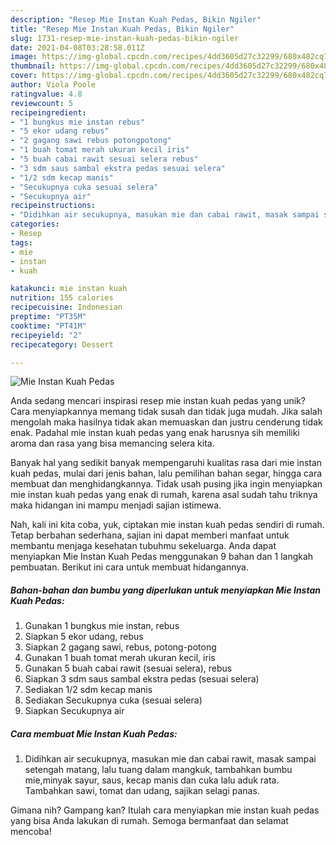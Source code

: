 ```yaml
---
description: "Resep Mie Instan Kuah Pedas, Bikin Ngiler"
title: "Resep Mie Instan Kuah Pedas, Bikin Ngiler"
slug: 1731-resep-mie-instan-kuah-pedas-bikin-ngiler
date: 2021-04-08T03:28:58.011Z
image: https://img-global.cpcdn.com/recipes/4dd3605d27c32299/680x482cq70/mie-instan-kuah-pedas-foto-resep-utama.jpg
thumbnail: https://img-global.cpcdn.com/recipes/4dd3605d27c32299/680x482cq70/mie-instan-kuah-pedas-foto-resep-utama.jpg
cover: https://img-global.cpcdn.com/recipes/4dd3605d27c32299/680x482cq70/mie-instan-kuah-pedas-foto-resep-utama.jpg
author: Viola Poole
ratingvalue: 4.8
reviewcount: 5
recipeingredient:
- "1 bungkus mie instan rebus"
- "5 ekor udang rebus"
- "2 gagang sawi rebus potongpotong"
- "1 buah tomat merah ukuran kecil iris"
- "5 buah cabai rawit sesuai selera rebus"
- "3 sdm saus sambal ekstra pedas sesuai selera"
- "1/2 sdm kecap manis"
- "Secukupnya cuka sesuai selera"
- "Secukupnya air"
recipeinstructions:
- "Didihkan air secukupnya, masukan mie dan cabai rawit, masak sampai setengah matang, lalu tuang dalam mangkuk, tambahkan bumbu mie,minyak sayur, saus, kecap manis dan cuka lalu aduk rata. Tambahkan sawi, tomat dan udang, sajikan selagi panas."
categories:
- Resep
tags:
- mie
- instan
- kuah

katakunci: mie instan kuah 
nutrition: 155 calories
recipecuisine: Indonesian
preptime: "PT35M"
cooktime: "PT41M"
recipeyield: "2"
recipecategory: Dessert

---
```



![Mie Instan Kuah Pedas](https://img-global.cpcdn.com/recipes/4dd3605d27c32299/680x482cq70/mie-instan-kuah-pedas-foto-resep-utama.jpg)

Anda sedang mencari inspirasi resep mie instan kuah pedas yang unik? Cara menyiapkannya memang tidak susah dan tidak juga mudah. Jika salah mengolah maka hasilnya tidak akan memuaskan dan justru cenderung tidak enak. Padahal mie instan kuah pedas yang enak harusnya sih memiliki aroma dan rasa yang bisa memancing selera kita.

Banyak hal yang sedikit banyak mempengaruhi kualitas rasa dari mie instan kuah pedas, mulai dari jenis bahan, lalu pemilihan bahan segar, hingga cara membuat dan menghidangkannya. Tidak usah pusing jika ingin menyiapkan mie instan kuah pedas yang enak di rumah, karena asal sudah tahu triknya maka hidangan ini mampu menjadi sajian istimewa.




Nah, kali ini kita coba, yuk, ciptakan mie instan kuah pedas sendiri di rumah. Tetap berbahan sederhana, sajian ini dapat memberi manfaat untuk membantu menjaga kesehatan tubuhmu sekeluarga. Anda dapat menyiapkan Mie Instan Kuah Pedas menggunakan 9 bahan dan 1 langkah pembuatan. Berikut ini cara untuk membuat hidangannya.

<!--inarticleads1-->

##### Bahan-bahan dan bumbu yang diperlukan untuk menyiapkan Mie Instan Kuah Pedas:

1. Gunakan 1 bungkus mie instan, rebus
1. Siapkan 5 ekor udang, rebus
1. Siapkan 2 gagang sawi, rebus, potong-potong
1. Gunakan 1 buah tomat merah ukuran kecil, iris
1. Gunakan 5 buah cabai rawit (sesuai selera), rebus
1. Siapkan 3 sdm saus sambal ekstra pedas (sesuai selera)
1. Sediakan 1/2 sdm kecap manis
1. Sediakan Secukupnya cuka (sesuai selera)
1. Siapkan Secukupnya air




<!--inarticleads2-->

##### Cara membuat Mie Instan Kuah Pedas:

1. Didihkan air secukupnya, masukan mie dan cabai rawit, masak sampai setengah matang, lalu tuang dalam mangkuk, tambahkan bumbu mie,minyak sayur, saus, kecap manis dan cuka lalu aduk rata. Tambahkan sawi, tomat dan udang, sajikan selagi panas.




Gimana nih? Gampang kan? Itulah cara menyiapkan mie instan kuah pedas yang bisa Anda lakukan di rumah. Semoga bermanfaat dan selamat mencoba!
